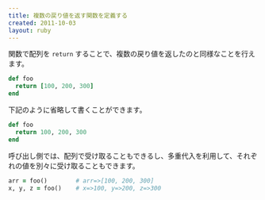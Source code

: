 ```yaml
---
title: 複数の戻り値を返す関数を定義する
created: 2011-10-03
layout: ruby
---
```


関数で配列を `return` することで、複数の戻り値を返したのと同様なことを行えます。

```ruby
def foo
  return [100, 200, 300]
end
```

下記のように省略して書くことができます。

```ruby
def foo
  return 100, 200, 300
end
```

呼び出し側では、配列で受け取ることもできるし、多重代入を利用して、それぞれの値を別々に受け取ることもできます。

```ruby
arr = foo()        # arr=>[100, 200, 300]
x, y, z = foo()    # x=>100, y=>200, z=>300
```

